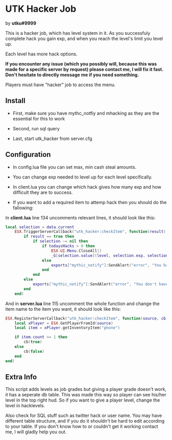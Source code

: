 # UTK Hacker Job

by **utku#9999**

This is a hacker job, which has level system in it. As you successfuly complete hack you gain exp, and when you reach the level's limit you level up.

Each level has more hack options.

**If you encounter any issue (which you possibly will, because this was made for a specific server by request) please contact me, I will fix it fast.**
**Don't hesitate to directly message me if you need something.**

Players must have "hacker" job to access the menu.

## Install

- First, make sure you have mythc_notfiy and mhacking as they are the essential for this to work

- Second, run sql query

- Last, start utk_hacker from server.cfg

## Configuration

- In config.lua file you can set max, min cash steal amounts.

- You can change exp needed to level up for each level specifically.

- In client.lua you can change which hack gives how many exp and how difficult they are to success.

- If you want to add a required item to attemp hack then you should do the fallowing:

In **client.lua** line 134 uncomments relevant lines, it should look like this:

```lua
local selection = data.current
    ESX.TriggerServerCallback("utk_hacker:checkItem", function(result) -- required item check
        if result == true then
            if selection ~= nil then
                if todaysHacks > 0 then
                    ESX.UI.Menu.CloseAll()
                    _G[selection.value](level, selection.exp, selection.difficulty)
                else
                    exports["mythic_notify"]:SendAlert("error", "You have reached your daily hack limit!", 5000)
                end
            end
        else
            exports["mythic_notify"]:SendAlert("error", "You don't have the required equipment!", 5000)
        end
    end)
```

And in **server.lua** line 115 uncomment the whole function and change the item name to the item you want, it should look like this:

```lua
ESX.RegisterServerCallback("utk_hacker:checkItem", function(source, cb)
    local xPlayer = ESX.GetPlayerFromId(source)
    local item = xPlayer.getInventoryItem("phone")

    if item.count >= 1 then
        cb(true)
    else
        cb(false)
    end
end)
```

## Extra Info

This script adds levels as job grades but giving a player grade doesn't work, it has a seperate db table. This was made this way so player can see his/her level in the top right hud. So if you want to give a player level, change the level in hacklevels.

Also check for SQL stuff such as twitter hack or user name. You may have different table structure, and if you do it shouldn't be hard to edit according to your table. If you don't know how to or couldn't get it working contact me, I will gladly help you out.
